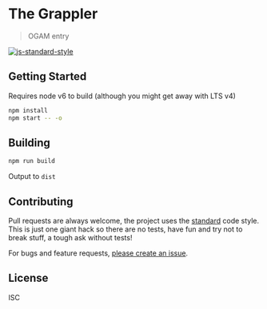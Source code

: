 
# The Grappler

> OGAM entry

[![js-standard-style](https://img.shields.io/badge/code%20style-standard-brightgreen.svg)](http://standardjs.com/)

## Getting Started

Requires node v6 to build (although you might get away with LTS v4)

```sh
npm install
npm start -- -o
```

## Building

```sh
npm run build
```

Output to `dist`

## Contributing

Pull requests are always welcome, the project uses the [standard](http://standardjs.com) code style. This is just one giant hack so there are no tests, have fun and try not to break stuff, a tough ask without tests!

For bugs and feature requests, [please create an issue](https://github.com/mattstyles/the-grappler/issues).

## License

ISC
